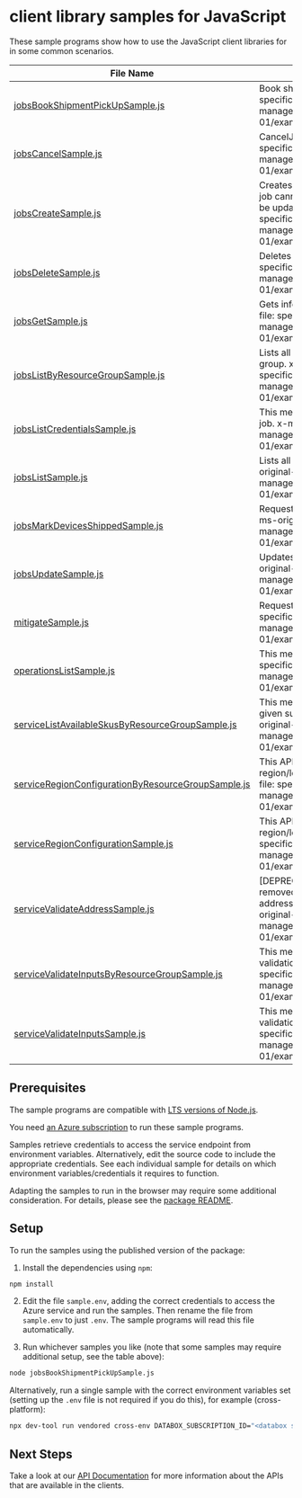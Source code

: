 # client library samples for JavaScript

These sample programs show how to use the JavaScript client libraries for in some common scenarios.

| **File Name**                                                                                         | **Description**                                                                                                                                                                                                                                                                        |
| ----------------------------------------------------------------------------------------------------- | -------------------------------------------------------------------------------------------------------------------------------------------------------------------------------------------------------------------------------------------------------------------------------------- |
| [jobsBookShipmentPickUpSample.js][jobsbookshipmentpickupsample]                                       | Book shipment pick up. x-ms-original-file: specification/databox/resource-manager/Microsoft.DataBox/stable/2025-02-01/examples/BookShipmentPickupPost.json                                                                                                                             |
| [jobsCancelSample.js][jobscancelsample]                                                               | CancelJob. x-ms-original-file: specification/databox/resource-manager/Microsoft.DataBox/stable/2025-02-01/examples/JobsCancelPost.json                                                                                                                                                 |
| [jobsCreateSample.js][jobscreatesample]                                                               | Creates a new job with the specified parameters. Existing job cannot be updated with this API and should instead be updated with the Update job API. x-ms-original-file: specification/databox/resource-manager/Microsoft.DataBox/stable/2025-02-01/examples/JobsCreate.json           |
| [jobsDeleteSample.js][jobsdeletesample]                                                               | Deletes a job. x-ms-original-file: specification/databox/resource-manager/Microsoft.DataBox/stable/2025-02-01/examples/JobsDelete.json                                                                                                                                                 |
| [jobsGetSample.js][jobsgetsample]                                                                     | Gets information about the specified job. x-ms-original-file: specification/databox/resource-manager/Microsoft.DataBox/stable/2025-02-01/examples/JobsGet.json                                                                                                                         |
| [jobsListByResourceGroupSample.js][jobslistbyresourcegroupsample]                                     | Lists all the jobs available under the given resource group. x-ms-original-file: specification/databox/resource-manager/Microsoft.DataBox/stable/2025-02-01/examples/JobsListByResourceGroup.json                                                                                      |
| [jobsListCredentialsSample.js][jobslistcredentialssample]                                             | This method gets the unencrypted secrets related to the job. x-ms-original-file: specification/databox/resource-manager/Microsoft.DataBox/stable/2025-02-01/examples/JobsListCredentials.json                                                                                          |
| [jobsListSample.js][jobslistsample]                                                                   | Lists all the jobs available under the subscription. x-ms-original-file: specification/databox/resource-manager/Microsoft.DataBox/stable/2025-02-01/examples/JobsList.json                                                                                                             |
| [jobsMarkDevicesShippedSample.js][jobsmarkdevicesshippedsample]                                       | Request to mark devices for a given job as shipped x-ms-original-file: specification/databox/resource-manager/Microsoft.DataBox/stable/2025-02-01/examples/MarkDevicesShipped.json                                                                                                     |
| [jobsUpdateSample.js][jobsupdatesample]                                                               | Updates the properties of an existing job. x-ms-original-file: specification/databox/resource-manager/Microsoft.DataBox/stable/2025-02-01/examples/JobsPatch.json                                                                                                                      |
| [mitigateSample.js][mitigatesample]                                                                   | Request to mitigate for a given job x-ms-original-file: specification/databox/resource-manager/Microsoft.DataBox/stable/2025-02-01/examples/JobMitigate.json                                                                                                                           |
| [operationsListSample.js][operationslistsample]                                                       | This method gets all the operations. x-ms-original-file: specification/databox/resource-manager/Microsoft.DataBox/stable/2025-02-01/examples/OperationsGet.json                                                                                                                        |
| [serviceListAvailableSkusByResourceGroupSample.js][servicelistavailableskusbyresourcegroupsample]     | This method provides the list of available skus for the given subscription, resource group and location. x-ms-original-file: specification/databox/resource-manager/Microsoft.DataBox/stable/2025-02-01/examples/AvailableSkusPost.json                                                |
| [serviceRegionConfigurationByResourceGroupSample.js][serviceregionconfigurationbyresourcegroupsample] | This API provides configuration details specific to given region/location at Resource group level. x-ms-original-file: specification/databox/resource-manager/Microsoft.DataBox/stable/2025-02-01/examples/RegionConfigurationByResourceGroup.json                                     |
| [serviceRegionConfigurationSample.js][serviceregionconfigurationsample]                               | This API provides configuration details specific to given region/location at Subscription level. x-ms-original-file: specification/databox/resource-manager/Microsoft.DataBox/stable/2025-02-01/examples/RegionConfiguration.json                                                      |
| [serviceValidateAddressSample.js][servicevalidateaddresssample]                                       | [DEPRECATED NOTICE: This operation will soon be removed]. This method validates the customer shipping address and provide alternate addresses if any. x-ms-original-file: specification/databox/resource-manager/Microsoft.DataBox/stable/2025-02-01/examples/ValidateAddressPost.json |
| [serviceValidateInputsByResourceGroupSample.js][servicevalidateinputsbyresourcegroupsample]           | This method does all necessary pre-job creation validation under resource group. x-ms-original-file: specification/databox/resource-manager/Microsoft.DataBox/stable/2025-02-01/examples/ValidateInputsByResourceGroup.json                                                            |
| [serviceValidateInputsSample.js][servicevalidateinputssample]                                         | This method does all necessary pre-job creation validation under subscription. x-ms-original-file: specification/databox/resource-manager/Microsoft.DataBox/stable/2025-02-01/examples/ValidateInputs.json                                                                             |

## Prerequisites

The sample programs are compatible with [LTS versions of Node.js](https://github.com/nodejs/release#release-schedule).

You need [an Azure subscription][freesub] to run these sample programs.

Samples retrieve credentials to access the service endpoint from environment variables. Alternatively, edit the source code to include the appropriate credentials. See each individual sample for details on which environment variables/credentials it requires to function.

Adapting the samples to run in the browser may require some additional consideration. For details, please see the [package README][package].

## Setup

To run the samples using the published version of the package:

1. Install the dependencies using `npm`:

```bash
npm install
```

2. Edit the file `sample.env`, adding the correct credentials to access the Azure service and run the samples. Then rename the file from `sample.env` to just `.env`. The sample programs will read this file automatically.

3. Run whichever samples you like (note that some samples may require additional setup, see the table above):

```bash
node jobsBookShipmentPickUpSample.js
```

Alternatively, run a single sample with the correct environment variables set (setting up the `.env` file is not required if you do this), for example (cross-platform):

```bash
npx dev-tool run vendored cross-env DATABOX_SUBSCRIPTION_ID="<databox subscription id>" DATABOX_RESOURCE_GROUP="<databox resource group>" node jobsBookShipmentPickUpSample.js
```

## Next Steps

Take a look at our [API Documentation][apiref] for more information about the APIs that are available in the clients.

[jobsbookshipmentpickupsample]: https://github.com/Azure/azure-sdk-for-js/blob/main/sdk/databox/arm-databox/samples/v5/javascript/jobsBookShipmentPickUpSample.js
[jobscancelsample]: https://github.com/Azure/azure-sdk-for-js/blob/main/sdk/databox/arm-databox/samples/v5/javascript/jobsCancelSample.js
[jobscreatesample]: https://github.com/Azure/azure-sdk-for-js/blob/main/sdk/databox/arm-databox/samples/v5/javascript/jobsCreateSample.js
[jobsdeletesample]: https://github.com/Azure/azure-sdk-for-js/blob/main/sdk/databox/arm-databox/samples/v5/javascript/jobsDeleteSample.js
[jobsgetsample]: https://github.com/Azure/azure-sdk-for-js/blob/main/sdk/databox/arm-databox/samples/v5/javascript/jobsGetSample.js
[jobslistbyresourcegroupsample]: https://github.com/Azure/azure-sdk-for-js/blob/main/sdk/databox/arm-databox/samples/v5/javascript/jobsListByResourceGroupSample.js
[jobslistcredentialssample]: https://github.com/Azure/azure-sdk-for-js/blob/main/sdk/databox/arm-databox/samples/v5/javascript/jobsListCredentialsSample.js
[jobslistsample]: https://github.com/Azure/azure-sdk-for-js/blob/main/sdk/databox/arm-databox/samples/v5/javascript/jobsListSample.js
[jobsmarkdevicesshippedsample]: https://github.com/Azure/azure-sdk-for-js/blob/main/sdk/databox/arm-databox/samples/v5/javascript/jobsMarkDevicesShippedSample.js
[jobsupdatesample]: https://github.com/Azure/azure-sdk-for-js/blob/main/sdk/databox/arm-databox/samples/v5/javascript/jobsUpdateSample.js
[mitigatesample]: https://github.com/Azure/azure-sdk-for-js/blob/main/sdk/databox/arm-databox/samples/v5/javascript/mitigateSample.js
[operationslistsample]: https://github.com/Azure/azure-sdk-for-js/blob/main/sdk/databox/arm-databox/samples/v5/javascript/operationsListSample.js
[servicelistavailableskusbyresourcegroupsample]: https://github.com/Azure/azure-sdk-for-js/blob/main/sdk/databox/arm-databox/samples/v5/javascript/serviceListAvailableSkusByResourceGroupSample.js
[serviceregionconfigurationbyresourcegroupsample]: https://github.com/Azure/azure-sdk-for-js/blob/main/sdk/databox/arm-databox/samples/v5/javascript/serviceRegionConfigurationByResourceGroupSample.js
[serviceregionconfigurationsample]: https://github.com/Azure/azure-sdk-for-js/blob/main/sdk/databox/arm-databox/samples/v5/javascript/serviceRegionConfigurationSample.js
[servicevalidateaddresssample]: https://github.com/Azure/azure-sdk-for-js/blob/main/sdk/databox/arm-databox/samples/v5/javascript/serviceValidateAddressSample.js
[servicevalidateinputsbyresourcegroupsample]: https://github.com/Azure/azure-sdk-for-js/blob/main/sdk/databox/arm-databox/samples/v5/javascript/serviceValidateInputsByResourceGroupSample.js
[servicevalidateinputssample]: https://github.com/Azure/azure-sdk-for-js/blob/main/sdk/databox/arm-databox/samples/v5/javascript/serviceValidateInputsSample.js
[apiref]: https://learn.microsoft.com/javascript/api/@azure/arm-databox?view=azure-node-preview
[freesub]: https://azure.microsoft.com/free/
[package]: https://github.com/Azure/azure-sdk-for-js/tree/main/sdk/databox/arm-databox/README.md
